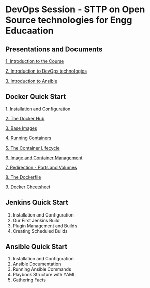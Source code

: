 # DevOps Session - STTP on Open Source technologies for Engg Educaation

## Presentations and Documents

[1. Introduction to the Course](Presentations/0.course.pdf)

[2. Introduction to DevOps technologies](Presentations/1.intro.pdf)

[3. Introduction to Ansible](Presentations/2.ansible.pdf)

## Docker Quick Start

[1. Installation and Configuration](Dockers/1.Install.md)

[2. The Docker Hub](Dockers/2.DockerHub.md)

[3. Base Images](Dockers/3.BaseImages.ms)

[4. Running Containers](Dockers/4.RunningContainers.md)

[5. The Container Lifecycle](Dockers/5.ContainerLifecycle.md)

[6. Image and Container Management](Dockers/6.Image_Container_Management.md)

[7. Redirection - Ports and Volumes](Dockers/7.Redirect_Ports_Volumes.md)

[8. The Dockerfile](Dockers/8.DockerFile.md)

[9. Docker Cheetsheet](Dockers/9.DockerCheetSheet.md)

## Jenkins Quick Start

1. Installation and Configuration
2. Our First Jenkins Build
3. Plugin Management and Builds
4. Creating Scheduled Builds

## Ansible Quick Start

1. Installation and Configuration
2. Ansible Documentation
3. Running Ansible Commands
4. Playbook Structure with YAML
5. Gathering Facts
